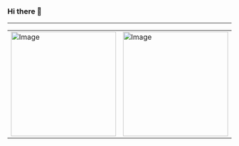 ### Hi there 👋

---
<table cellspacing="0" cellpadding="0" style="border: none;">
<tbody>
  <tr>
    <td><img src="https://github-readme-stats.vercel.app/api/top-langs/?username=chandlerpl&layout=compact&theme=tokyonight&hide_border=true" alt="Image" height="236"></td>
    <td><img src="https://github-readme-stats.vercel.app/api/top-langs/?username=chandlerpl&layout=compact&theme=tokyonight&hide_border=true" alt="Image" height="236"></td>
  </tr>
</tbody>
</table>

<!--
**chandlerpl/chandlerpl** is a ✨ _special_ ✨ repository because its `README.md` (this file) appears on your GitHub profile.

Here are some ideas to get you started:

- 🔭 I’m currently working on ...
- 🌱 I’m currently learning ...
- 👯 I’m looking to collaborate on ...
- 🤔 I’m looking for help with ...
- 💬 Ask me about ...
- 📫 How to reach me: ...
- 😄 Pronouns: ...
- ⚡ Fun fact: ...
-->
